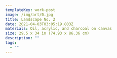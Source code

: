 ```yaml
---
templateKey: work-post
image: /img/art/0.jpg
title: Landscape No. 2
date: 2021-04-03T03:05:19.803Z
materials: Oil, acrylic, and charcoal on canvas
size: 29.5 x 34 in (74.93 x 86.36 cm)
description: ""
tags:
  - ""
---
```


